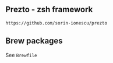 
## Prezto - zsh framework

```
https://github.com/sorin-ionescu/prezto
```

## Brew packages

See `Brewfile`
